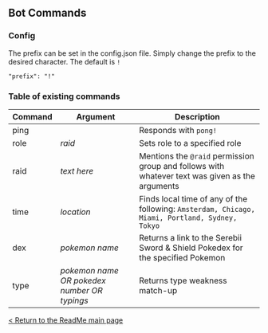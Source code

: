 ## Bot Commands

### Config

The prefix can be set in the config.json file. Simply change the prefix to the desired character. The default is `!`

```"prefix": "!"```

### Table of existing commands

| Command | Argument | Description |  
|-|-|-|  
| ping | | Responds with `pong!` |
| role | *raid* | Sets role to a specified role |  
| raid | *text here* | Mentions the `@raid` permission group and follows with whatever text was given as the arguments |  
| time | *location* | Finds local time of any of the following: ```Amsterdam, Chicago, Miami, Portland, Sydney, Tokyo``` |  
| dex | *pokemon name* | Returns a link to the Serebii Sword & Shield Pokedex for the specified Pokemon |
| type | *pokemon name OR pokedex number OR typings* | Returns type weakness match-up | 

[< Return to the ReadMe main page](./README.MD)